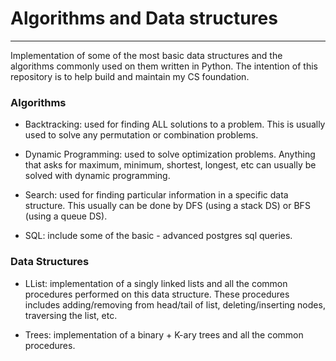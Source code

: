 # Algorithms and Data structures
---
Implementation of some of the most basic data structures and the algorithms commonly used on them written in Python.
The intention of this repository is to help build and maintain my CS foundation.



### Algorithms

* Backtracking: used for finding ALL solutions to a problem. This is usually used to solve any permutation or combination problems.

* Dynamic Programming: used to solve optimization problems. Anything that asks for maximum, minimum, shortest, longest, etc can usually be solved with dynamic programming.

* Search: used for finding particular information in a specific data structure. This usually can be done by DFS (using a stack DS) or BFS (using a queue DS).

* SQL: include some of the basic - advanced postgres sql queries.



### Data Structures

* LList: implementation of a singly linked lists and all the common procedures performed on this data structure. These procedures includes adding/removing from head/tail of list, deleting/inserting nodes, traversing the list, etc.

* Trees: implementation of a binary + K-ary trees and all the common procedures.
